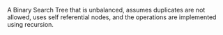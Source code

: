 A Binary Search Tree that is unbalanced, 
assumes duplicates are not allowed, 
uses self referential nodes,
and the operations are implemented using recursion.
